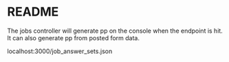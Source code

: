 # README


The jobs controller will generate pp on the console when the endpoint is hit.
It can also generate pp from posted form data.

localhost:3000/job_answer_sets.json


